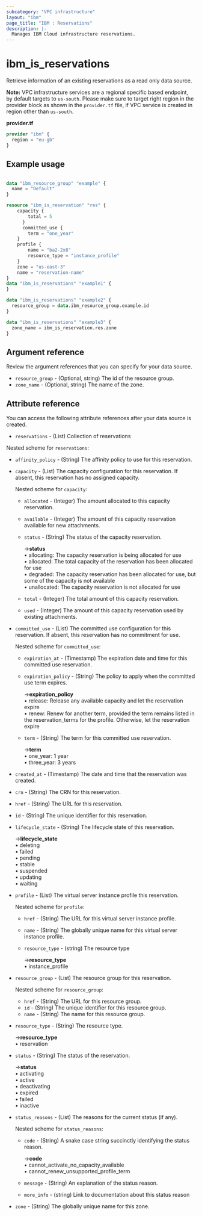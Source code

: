 ```yaml
---
subcategory: "VPC infrastructure"
layout: "ibm"
page_title: "IBM : Reservations"
description: |-
  Manages IBM Cloud infrastructure reservations.
---
```


# ibm_is_reservations
Retrieve information of an existing reservations as a read only data source.

**Note:** 
VPC infrastructure services are a regional specific based endpoint, by default targets to `us-south`. Please make sure to target right region in the provider block as shown in the `provider.tf` file, if VPC service is created in region other than `us-south`.

**provider.tf**

```terraform
provider "ibm" {
  region = "eu-gb"
}
```

## Example usage

```terraform

data "ibm_resource_group" "example" {
  name = "Default"
}

resource "ibm_is_reservation" "res" {
	capacity {
		total = 5
	  }
	  committed_use {
		term = "one_year"
	}
	profile {
		name = "ba2-2x8"
		resource_type = "instance_profile"
	}
	zone = "us-east-3"
	name = "reservation-name"
}
data "ibm_is_reservations" "example1" {
}

data "ibm_is_reservations" "example2" {
  resource_group = data.ibm_resource_group.example.id
}

data "ibm_is_reservations" "example3" {
  zone_name = ibm_is_reservation.res.zone
}
```

## Argument reference

Review the argument references that you can specify for your data source. 

* `resource_group` - (Optional, string) The id of the resource group.
* `zone_name` - (Optional, string) The name of the zone.

## Attribute reference
You can access the following attribute references after your data source is created. 

- `reservations` - (List) Collection of reservations

Nested scheme for `reservations`:
  - `affinity_policy`  - (String) The affinity policy to use for this reservation.
  - `capacity` - (List) The capacity configuration for this reservation. If absent, this reservation has no assigned capacity.

    Nested scheme for `capacity`:
    - `allocated` - (Integer) The amount allocated to this capacity reservation.
    - `available` - (Integer) The amount of this capacity reservation available for new attachments.
    - `status` - (String) The status of the capacity reservation.

      ->**status** 
        </br>&#x2022; allocating: The capacity reservation is being allocated for use
        </br>&#x2022; allocated: The total capacity of the reservation has been allocated for use
        </br>&#x2022; degraded: The capacity reservation has been allocated for use, but some of the capacity is not available
        </br>&#x2022; unallocated: The capacity reservation is not allocated for use
    - `total` - (Integer) The total amount of this capacity reservation.
    - `used` - (Integer) The amount of this capacity reservation used by existing attachments.
  - `committed_use` - (List) The committed use configuration for this reservation. If absent, this reservation has no commitment for use.

    Nested scheme for `committed_use`:
    - `expiration_at` - (Timestamp) The expiration date and time for this committed use reservation.
    - `expiration_policy` - (String) The policy to apply when the committed use term expires.

      ->**expiration_policy** 
        </br>&#x2022; release: Release any available capacity and let the reservation expire
        </br>&#x2022; renew: Renew for another term, provided the term remains listed in the reservation_terms for the profile. Otherwise, let the reservation expire
    - `term` - (String) The term for this committed use reservation.

      ->**term** 
        </br>&#x2022; one_year: 1 year
        </br>&#x2022; three_year: 3 years
  - `created_at` - (Timestamp) The date and time that the reservation was created.
  - `crn` - (String) The CRN for this reservation.
  - `href` - (String) The URL for this reservation.
  - `id` - (String) The unique identifier for this reservation.
  - `lifecycle_state` - (String) The lifecycle state of this reservation.

    ->**lifecycle_state** 
        </br>&#x2022; deleting
        </br>&#x2022; failed
        </br>&#x2022; pending
        </br>&#x2022; stable
        </br>&#x2022; suspended
        </br>&#x2022; updating
        </br>&#x2022; waiting
  - `profile` - (List) The virtual server instance profile this reservation. 

    Nested scheme for `profile`:
    - `href` - (String) The URL for this virtual server instance profile.
    - `name` - (String) The globally unique name for this virtual server instance profile.
    - `resource_type` - (string) The resource type

      ->**resource_type** 
        </br>&#x2022; instance_profile
  - `resource_group` - (List) The resource group for this reservation. 

    Nested scheme for `resource_group`:
    - `href` - (String) The URL for this resource group.
    - `id` - (String) The unique identifier for this resource group.
    - `name` - (String) The name for this resource group.
  - `resource_type` - (String) The resource type.

    ->**resource_type** 
      </br>&#x2022; reservation
  - `status` - (String) The status of the reservation.

    ->**status** 
      </br>&#x2022; activating
      </br>&#x2022; active
      </br>&#x2022; deactivating
      </br>&#x2022; expired
      </br>&#x2022; failed
      </br>&#x2022; inactive
  - `status_reasons` - (List) The reasons for the current status (if any).

    Nested scheme for `status_reasons`:
    - `code` - (String) A snake case string succinctly identifying the status reason.
    
      ->**code** 
        </br>&#x2022; cannot_activate_no_capacity_available
        </br>&#x2022; cannot_renew_unsupported_profile_term
    - `message` - (String) An explanation of the status reason.
    - `more_info` - (string) Link to documentation about this status reason
  - `zone` - (String) The globally unique name for this zone.